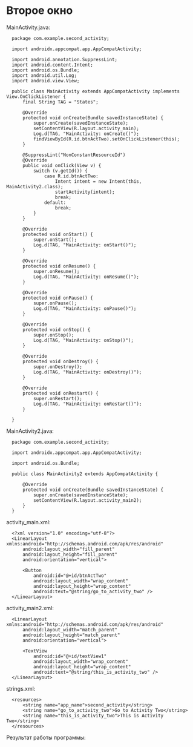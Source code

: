 # Второе окно

MainActivity.java:

      package com.example.second_activity;

      import androidx.appcompat.app.AppCompatActivity;

      import android.annotation.SuppressLint;
      import android.content.Intent;
      import android.os.Bundle;
      import android.util.Log;
      import android.view.View;

      public class MainActivity extends AppCompatActivity implements View.OnClickListener {
          final String TAG = "States";

          @Override
          protected void onCreate(Bundle savedInstanceState) {
              super.onCreate(savedInstanceState);
              setContentView(R.layout.activity_main);
              Log.d(TAG, "MainActivity: onCreate()");
              findViewById(R.id.btnActTwo).setOnClickListener(this);
          }

          @SuppressLint("NonConstantResourceId")
          @Override
          public void onClick(View v) {
              switch (v.getId()) {
                  case R.id.btnActTwo:
                      Intent intent = new Intent(this, MainActivity2.class);
                      startActivity(intent);
                      break;
                  default:
                      break;
              }
          }

          @Override
          protected void onStart() {
              super.onStart();
              Log.d(TAG, "MainActivity: onStart()");
          }

          @Override
          protected void onResume() {
              super.onResume();
              Log.d(TAG, "MainActivity: onResume()");
          }

          @Override
          protected void onPause() {
              super.onPause();
              Log.d(TAG, "MainActivity: onPause()");
          }

          @Override
          protected void onStop() {
              super.onStop();
              Log.d(TAG, "MainActivity: onStop()");
          }

          @Override
          protected void onDestroy() {
              super.onDestroy();
              Log.d(TAG, "MainActivity: onDestroy()");
          }

          @Override
          protected void onRestart() {
              super.onRestart();
              Log.d(TAG, "MainActivity: onRestart()");
          }

      }
      
MainActivity2.java:

      package com.example.second_activity;

      import androidx.appcompat.app.AppCompatActivity;

      import android.os.Bundle;

      public class MainActivity2 extends AppCompatActivity {

          @Override
          protected void onCreate(Bundle savedInstanceState) {
              super.onCreate(savedInstanceState);
              setContentView(R.layout.activity_main2);
          }
      }
      
activity_main.xml:

      <?xml version="1.0" encoding="utf-8"?>
      <LinearLayout xmlns:android="http://schemas.android.com/apk/res/android"
          android:layout_width="fill_parent"
          android:layout_height="fill_parent"
          android:orientation="vertical">

          <Button
              android:id="@+id/btnActTwo"
              android:layout_width="wrap_content"
              android:layout_height="wrap_content"
              android:text="@string/go_to_activity_two" />
      </LinearLayout>
     
activity_main2.xml:

      <LinearLayout xmlns:android="http://schemas.android.com/apk/res/android"
          android:layout_width="match_parent"
          android:layout_height="match_parent"
          android:orientation="vertical">

          <TextView
              android:id="@+id/textView1"
              android:layout_width="wrap_content"
              android:layout_height="wrap_content"
              android:text="@string/this_is_activity_two" />
      </LinearLayout>
      
strings.xml:

      <resources>
          <string name="app_name">second_activity</string>
          <string name="go_to_activity_two">Go to Activity Two</string>
          <string name="this_is_activity_two">This is Activity Two</string>
      </resources>
      
Результат работы программы:



